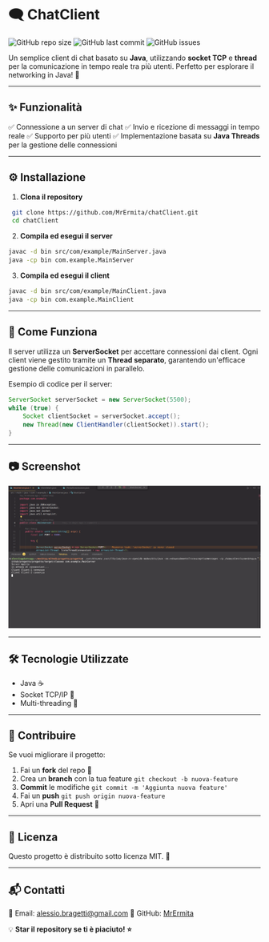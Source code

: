 # 🗨️ ChatClient

![GitHub repo size](https://img.shields.io/github/repo-size/MrErmita/chatClient?style=for-the-badge)
![GitHub last commit](https://img.shields.io/github/last-commit/MrErmita/chatClient?style=for-the-badge)
![GitHub issues](https://img.shields.io/github/issues/MrErmita/chatClient?style=for-the-badge)

Un semplice client di chat basato su **Java**, utilizzando **socket TCP** e **thread** per la comunicazione in tempo reale tra più utenti. Perfetto per esplorare il networking in Java! 🚀

---

## ✨ Funzionalità
✅ Connessione a un server di chat
✅ Invio e ricezione di messaggi in tempo reale
✅ Supporto per più utenti
✅ Implementazione basata su **Java Threads** per la gestione delle connessioni

---

## ⚙️ Installazione

1. **Clona il repository**
```bash
 git clone https://github.com/MrErmita/chatClient.git
 cd chatClient
```
2. **Compila ed esegui il server**
```bash
javac -d bin src/com/example/MainServer.java
java -cp bin com.example.MainServer
```
3. **Compila ed esegui il client**
```bash
javac -d bin src/com/example/MainClient.java
java -cp bin com.example.MainClient
```

---

## 📡 Come Funziona
Il server utilizza un **ServerSocket** per accettare connessioni dai client. Ogni client viene gestito tramite un **Thread separato**, garantendo un'efficace gestione delle comunicazioni in parallelo.

Esempio di codice per il server:
```java
ServerSocket serverSocket = new ServerSocket(5500);
while (true) {
    Socket clientSocket = serverSocket.accept();
    new Thread(new ClientHandler(clientSocket)).start();
}
```

---

## 📷 Screenshot
![Demo](images/image.png)

---

## 🛠️ Tecnologie Utilizzate
- Java ☕
- Socket TCP/IP 📡
- Multi-threading 🧵

---

## 🚀 Contribuire
Se vuoi migliorare il progetto:
1. Fai un **fork** del repo 🍴
2. Crea un **branch** con la tua feature `git checkout -b nuova-feature`
3. **Commit** le modifiche `git commit -m 'Aggiunta nuova feature'`
4. Fai un **push** `git push origin nuova-feature`
5. Apri una **Pull Request** 🚀

---

## 📜 Licenza
Questo progetto è distribuito sotto licenza MIT. 📄

---

## 📬 Contatti
📧 Email: [alessio.bragetti@gmail.com](mailto:alessio.bragetti@gmail.com)
🐙 GitHub: [MrErmita](https://github.com/MrErmita)

💡 **Star il repository se ti è piaciuto! ⭐**
